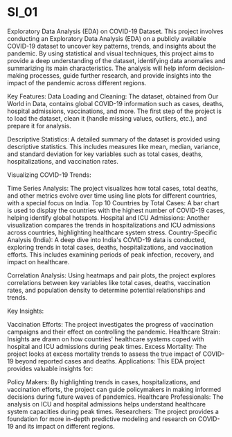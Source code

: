 # SI_01
Exploratory Data Analysis (EDA) on COVID-19 Dataset.
This project involves conducting an Exploratory Data Analysis (EDA) on a publicly available COVID-19 dataset to uncover key patterns, trends, and insights about the pandemic. By using statistical and visual techniques, this project aims to provide a deep understanding of the dataset, identifying data anomalies and summarizing its main characteristics. The analysis will help inform decision-making processes, guide further research, and provide insights into the impact of the pandemic across different regions.

Key Features:
Data Loading and Cleaning: The dataset, obtained from Our World in Data, contains global COVID-19 information such as cases, deaths, hospital admissions, vaccinations, and more. The first step of the project is to load the dataset, clean it (handle missing values, outliers, etc.), and prepare it for analysis.

Descriptive Statistics: A detailed summary of the dataset is provided using descriptive statistics. This includes measures like mean, median, variance, and standard deviation for key variables such as total cases, deaths, hospitalizations, and vaccination rates.

Visualizing COVID-19 Trends:

Time Series Analysis: The project visualizes how total cases, total deaths, and other metrics evolve over time using line plots for different countries, with a special focus on India.
Top 10 Countries by Total Cases: A bar chart is used to display the countries with the highest number of COVID-19 cases, helping identify global hotspots.
Hospital and ICU Admissions: Another visualization compares the trends in hospitalizations and ICU admissions across countries, highlighting healthcare system stress.
Country-Specific Analysis (India): A deep dive into India's COVID-19 data is conducted, exploring trends in total cases, deaths, hospitalizations, and vaccination efforts. This includes examining periods of peak infection, recovery, and impact on healthcare.

Correlation Analysis: Using heatmaps and pair plots, the project explores correlations between key variables like total cases, deaths, vaccination rates, and population density to determine potential relationships and trends.

Key Insights:

Vaccination Efforts: The project investigates the progress of vaccination campaigns and their effect on controlling the pandemic.
Healthcare Strain: Insights are drawn on how countries' healthcare systems coped with hospital and ICU admissions during peak times.
Excess Mortality: The project looks at excess mortality trends to assess the true impact of COVID-19 beyond reported cases and deaths.
Applications:
This EDA project provides valuable insights for:

Policy Makers: By highlighting trends in cases, hospitalizations, and vaccination efforts, the project can guide policymakers in making informed decisions during future waves of pandemics.
Healthcare Professionals: The analysis on ICU and hospital admissions helps understand healthcare system capacities during peak times.
Researchers: The project provides a foundation for more in-depth predictive modeling and research on COVID-19 and its impact on different regions.

